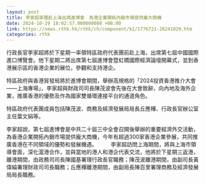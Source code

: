 ```yaml
---
layout: post
title: 李家超率團赴上海出席進博會　為港企業開拓內銷市場提供龐大商機
date: 2024-10-29 18:02:57.000000000 +08:00
link: https://news.rthk.hk/rthk/ch/component/k2/1776721-20241029.htm
categories: rthk
---
```


行政長官李家超將於下星期一率領特區政府代表團前赴上海，出席第七屆中國國際進口博覽會。他下星期二將出席第七屆進博會暨虹橋國際經濟論壇開幕式，並到香港展示區的香港企業的展位，參觀和支持港企。

特區政府與香港貿發局將於進博會期間，舉辦高規格的「2024投資香港推介大會——上海專場」，李家超與財政司司長陳茂波會先後在大會致辭，向內地及海外企業，推廣香港的優勢及作為國家雙循環連接平台的通道角色。

特區政府代表團成員包括陳茂波、商務及經濟發展局局長丘應樺、行政長官辦公室主任葉文娟等。

李家超說，第七屆進博會是中共二十屆三中全會召開後舉辦的重要經濟外交活動，為香港企業開拓內銷市場提供龐大商機，今年有超過300家香港企業參展，共同推廣香港在不同領域的優勢和發展機遇。
　　
李家超訪問上海期間，將與上海市領導會面，深化滬港合作，並與當地的港人和港企代表交流，他將於下星期三返港，離港期間，由政務司司長陳國基署理行政長官職務；陳茂波離港期間，由副司長黃偉綸署理財政司司長職務；丘應樺離港期間，由副局長陳百里署理商務及經濟發展局局長職務。
